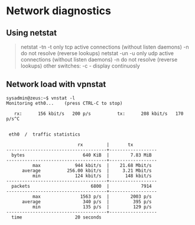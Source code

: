 # Network diagnostics

## Using netstat

>netstat -tn
>	-t only tcp active connections (without listen daemons)
>	-n do not resolve (reverse lookups)
>netstat -un
>	-u only udp active connections (without listen daemons)
>	-n do not resolve (reverse lookups)
>other switches:
>	-c - display continuosly


## Network load with vpnstat

```
sysadmin@zeus:~$ vnstat -l
Monitoring eth0...    (press CTRL-C to stop)

   rx:      156 kbit/s   200 p/s          tx:      208 kbit/s   170 p/s^C


 eth0  /  traffic statistics

                           rx         |       tx
--------------------------------------+------------------
  bytes                      640 KiB  |        7.83 MiB
--------------------------------------+------------------
          max             944 kbit/s  |    21.68 Mbit/s
      average          256.00 kbit/s  |     3.21 Mbit/s
          min             124 kbit/s  |      148 kbit/s
--------------------------------------+------------------
  packets                       6800  |            7914
--------------------------------------+------------------
          max               1563 p/s  |        2003 p/s
      average                340 p/s  |         395 p/s
          min                135 p/s  |         129 p/s
--------------------------------------+------------------
  time                    20 seconds


```
